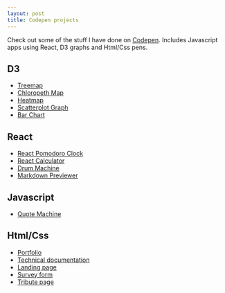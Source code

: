 ```yaml
---
layout: post
title: Codepen projects
---
```

Check out some of the stuff I have done on [Codepen](https://codepen.io/shroud0g/#).
Includes Javascript apps using React, D3 graphs and Html/Css pens.

## D3
* [Treemap](https://codepen.io/shroud0g/pen/YOMEOp)
* [Chloropeth Map](https://codepen.io/shroud0g/pen/BObwRK)
* [Heatmap](https://codepen.io/shroud0g/pen/XPOXwq)
* [Scatterplot Graph](https://codepen.io/shroud0g/pen/oPJbQR)
* [Bar Chart](https://codepen.io/shroud0g/pen/ZMqGOg)

## React
* [React Pomodoro Clock](https://codepen.io/shroud0g/pen/zJLMBR)
* [React Calculator](https://codepen.io/shroud0g/pen/BOVyaY)
* [Drum Machine](https://codepen.io/shroud0g/pen/wEjMJR)
* [Markdown Previewer](https://codepen.io/shroud0g/pen/KxQOWp)

## Javascript
* [Quote Machine](https://codepen.io/shroud0g/pen/OozYxp)

## Html/Css
* [Portfolio](https://codepen.io/shroud0g/pen/yxeMxG)
* [Technical documentation](https://codepen.io/shroud0g/pen/LJpgZL)
* [Landing page](https://codepen.io/shroud0g/pen/XPbEgP)
* [Survey form](https://codepen.io/shroud0g/pen/bxNPQa)
* [Tribute page](https://codepen.io/shroud0g/pen/rZabwa)
